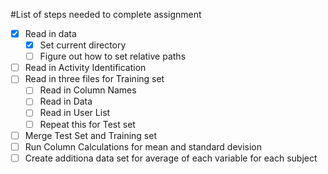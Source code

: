 #List of steps needed to complete assignment

- [x] Read in data
	- [x] Set current directory
	- [ ] Figure out how to set relative paths

- [ ] Read in Activity Identification
- [ ] Read in three files for Training set
	- [ ] Read in Column Names
	- [ ] Read in Data
	- [ ] Read in User List
	- [ ] Repeat this for Test set

- [ ] Merge Test Set and Training set
- [ ] Run Column Calculations for mean and standard devision
- [ ] Create additiona data set for average of each variable for each subject